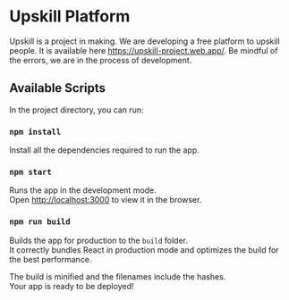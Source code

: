 # Upskill Platform

Upskill is a project in making. We are developing a free platform to upskill people. It is available here https://upskill-project.web.app/. Be mindful of the errors, we are in the process of development.

## Available Scripts

In the project directory, you can run:

### `npm install`

Install all the dependencies required to run the app.

### `npm start`

Runs the app in the development mode.\
Open [http://localhost:3000](http://localhost:3000) to view it in the browser.

### `npm run build`

Builds the app for production to the `build` folder.\
It correctly bundles React in production mode and optimizes the build for the best performance.

The build is minified and the filenames include the hashes.\
Your app is ready to be deployed!
